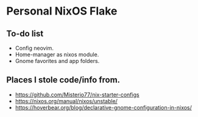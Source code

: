 # Personal NixOS Flake
## To-do list
- Config neovim.
- Home-manager as nixos module.
- Gnome favorites and app folders.

## Places I stole code/info from.
- https://github.com/Misterio77/nix-starter-configs
- https://nixos.org/manual/nixos/unstable/
- https://hoverbear.org/blog/declarative-gnome-configuration-in-nixos/
